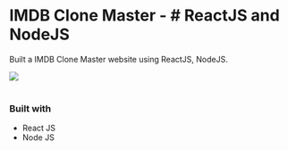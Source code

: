 
# IMDB Clone Master - # ReactJS and NodeJS

Built a IMDB Clone Master website using ReactJS, NodeJS.

<a href="https://github.com/Adarshsengar1431/IMDBCLONE-master/blob/main/project-img-111.gif"><img src="https://github.com/Adarshsengar1431/IMDBCLONE-master/blob/main/project-img-111.gif"></a><br/>
<br/>


### Built with

- React JS
- Node JS
